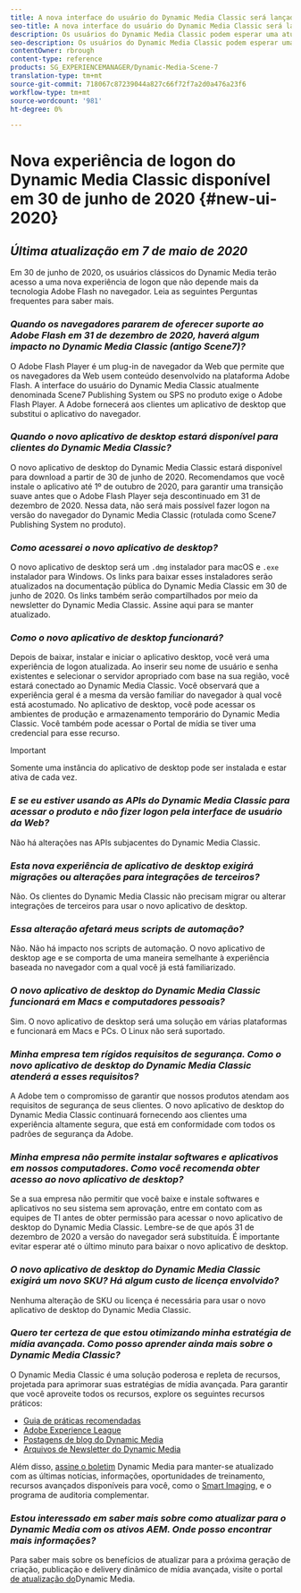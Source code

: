 ```yaml
---
title: A nova interface do usuário do Dynamic Media Classic será lançada na primeira metade de 2020
seo-title: A nova interface do usuário do Dynamic Media Classic será lançada na primeira metade de 2020
description: Os usuários do Dynamic Media Classic podem esperar uma atualização de sua interface de usuário na primeira metade de 2020. A experiência fornecerá um logon atualizado com links para recursos valiosos, além disso, essa atualização não dependerá mais da tecnologia Adobe Flash no navegador.
seo-description: Os usuários do Dynamic Media Classic podem esperar uma atualização de sua interface de usuário na primeira metade de 2020. A experiência fornecerá um logon atualizado com links para recursos valiosos, além disso, essa atualização não dependerá mais da tecnologia Adobe Flash no navegador.
contentOwner: rbrough
content-type: reference
products: SG_EXPERIENCEMANAGER/Dynamic-Media-Scene-7
translation-type: tm+mt
source-git-commit: 718067c87239044a827c66f72f7a2d0a476a23f6
workflow-type: tm+mt
source-wordcount: '981'
ht-degree: 0%

---
```



# Nova experiência de logon do Dynamic Media Classic disponível em 30 de junho de 2020 {#new-ui-2020}

## _Última atualização em 7 de maio de 2020_

Em 30 de junho de 2020, os usuários clássicos do Dynamic Media terão acesso a uma nova experiência de logon que não depende mais da tecnologia Adobe Flash no navegador. Leia as seguintes Perguntas frequentes para saber mais.

### **_Quando os navegadores pararem de oferecer suporte ao Adobe Flash em 31 de dezembro de 2020, haverá algum impacto no Dynamic Media Classic (antigo Scene7)?_**

O Adobe Flash Player é um plug-in de navegador da Web que permite que os navegadores da Web usem conteúdo desenvolvido na plataforma Adobe Flash. A interface do usuário do Dynamic Media Classic atualmente denominada Scene7 Publishing System ou SPS no produto exige o Adobe Flash Player. A Adobe fornecerá aos clientes um aplicativo de desktop que substitui o aplicativo do navegador.

### **_Quando o novo aplicativo de desktop estará disponível para clientes do Dynamic Media Classic?_**

O novo aplicativo de desktop do Dynamic Media Classic estará disponível para download a partir de 30 de junho de 2020. Recomendamos que você instale o aplicativo até 1º de outubro de 2020, para garantir uma transição suave antes que o Adobe Flash Player seja descontinuado em 31 de dezembro de 2020.  Nessa data, não será mais possível fazer logon na versão do navegador do Dynamic Media Classic (rotulada como Scene7 Publishing System no produto).

### **_Como acessarei o novo aplicativo de desktop?_**

O novo aplicativo de desktop será um `.dmg` instalador para macOS e `.exe` instalador para Windows. Os links para baixar esses instaladores serão atualizados na documentação pública do Dynamic Media Classic em 30 de junho de 2020. Os links também serão compartilhados por meio da newsletter do Dynamic Media Classic. Assine aqui para se manter atualizado.

### **_Como o novo aplicativo de desktop funcionará?_**

Depois de baixar, instalar e iniciar o aplicativo desktop, você verá uma experiência de logon atualizada. Ao inserir seu nome de usuário e senha existentes e selecionar o servidor apropriado com base na sua região, você estará conectado ao Dynamic Media Classic. Você observará que a experiência geral é a mesma da versão familiar do navegador à qual você está acostumado. No aplicativo de desktop, você pode acessar os ambientes de produção e armazenamento temporário do Dynamic Media Classic. Você também pode acessar o Portal de mídia se tiver uma credencial para esse recurso.

>[!IMPORTANT]
>
>Somente uma instância do aplicativo de desktop pode ser instalada e estar ativa de cada vez.

### **_E se eu estiver usando as APIs do Dynamic Media Classic para acessar o produto e não fizer logon pela interface de usuário da Web?_**

Não há alterações nas APIs subjacentes do Dynamic Media Classic.

### **_Esta nova experiência de aplicativo de desktop exigirá migrações ou alterações para integrações de terceiros?_**

Não. Os clientes do Dynamic Media Classic não precisam migrar ou alterar integrações de terceiros para usar o novo aplicativo de desktop.

### **_Essa alteração afetará meus scripts de automação?_**

Não. Não há impacto nos scripts de automação. O novo aplicativo de desktop age e se comporta de uma maneira semelhante à experiência baseada no navegador com a qual você já está familiarizado.

### **_O novo aplicativo de desktop do Dynamic Media Classic funcionará em Macs e computadores pessoais?_**

Sim. O novo aplicativo de desktop será uma solução em várias plataformas e funcionará em Macs e PCs. O Linux não será suportado.

### **_Minha empresa tem rígidos requisitos de segurança. Como o novo aplicativo de desktop do Dynamic Media Classic atenderá a esses requisitos?_**

A Adobe tem o compromisso de garantir que nossos produtos atendam aos requisitos de segurança de seus clientes. O novo aplicativo de desktop do Dynamic Media Classic continuará fornecendo aos clientes uma experiência altamente segura, que está em conformidade com todos os padrões de segurança da Adobe.

### **_Minha empresa não permite instalar softwares e aplicativos em nossos computadores. Como você recomenda obter acesso ao novo aplicativo de desktop?_**

Se a sua empresa não permitir que você baixe e instale softwares e aplicativos no seu sistema sem aprovação, entre em contato com as equipes de TI antes de obter permissão para acessar o novo aplicativo de desktop do Dynamic Media Classic. Lembre-se de que após 31 de dezembro de 2020 a versão do navegador será substituída. É importante evitar esperar até o último minuto para baixar o novo aplicativo de desktop.

### **_O novo aplicativo de desktop do Dynamic Media Classic exigirá um novo SKU? Há algum custo de licença envolvido?_**

Nenhuma alteração de SKU ou licença é necessária para usar o novo aplicativo de desktop do Dynamic Media Classic.

### **_Quero ter certeza de que estou otimizando minha estratégia de mídia avançada. Como posso aprender ainda mais sobre o Dynamic Media Classic?_**

O Dynamic Media Classic é uma solução poderosa e repleta de recursos, projetada para aprimorar suas estratégias de mídia avançada. Para garantir que você aproveite todos os recursos, explore os seguintes recursos práticos:

* [Guia de práticas recomendadas](https://www.adobe.com/content/dam/www/us/en/marketing/experience-manager-assets/dynamic-media/adobe-dynamic-media-classic-best-practices-guide.pdf)
* [Adobe Experience League](https://guided.adobe.com/#recommended/solutions/experience-manager)
* [Postagens de blog do Dynamic Media](https://theblog.adobe.com/tag/dynamic-media/)
* [Arquivos de Newsletter do Dynamic Media](https://docs.adobe.com/content/help/en/dynamic-media-classic/using/dynamic-media-newsletter.html)

Além disso, [assine o boletim](https://www.adobe.com/subscription/dynamic-media-newsletter.html) Dynamic Media para manter-se atualizado com as últimas notícias, informações, oportunidades de treinamento, recursos avançados disponíveis para você, como o [Smart Imaging](https://helpx.adobe.com/experience-manager/6-3/assets/using/imaging-faq.html), e o programa de auditoria complementar.

### **_Estou interessado em saber mais sobre como atualizar para o Dynamic Media com os ativos AEM. Onde posso encontrar mais informações?_**

Para saber mais sobre os benefícios de atualizar para a próxima geração de criação, publicação e delivery dinâmico de mídia avançada, visite o portal [de atualização do](http://exploreadobe.com/dynamic-media-upgrade/)Dynamic Media.

